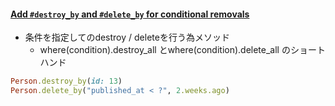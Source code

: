 #### [Add `#destroy_by` and `#delete_by` for conditional removals](https://github.com/rails/rails/pull/35316)

* 条件を指定してのdestroy / deleteを行う為メソッド
  * where(condition).destroy_all とwhere(condition).delete_all のショートハンド

```ruby
Person.destroy_by(id: 13)
Person.delete_by("published_at < ?", 2.weeks.ago)
```
